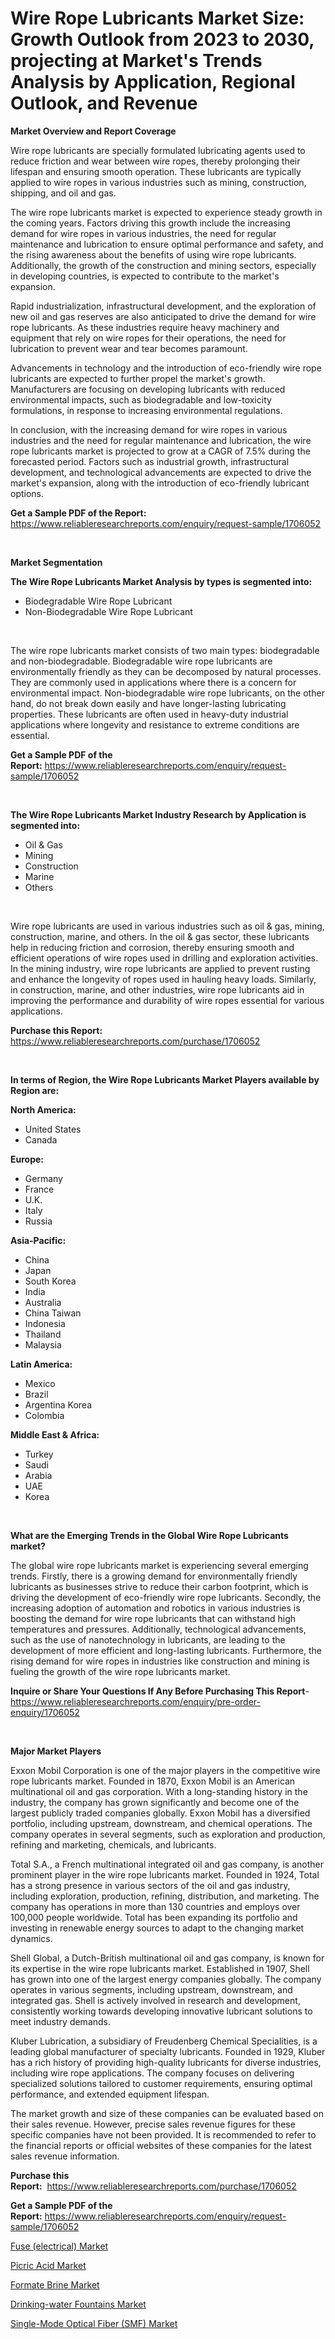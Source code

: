 <p><h1>Wire Rope Lubricants Market Size: Growth Outlook from 2023 to 2030, projecting at Market's Trends Analysis by Application, Regional Outlook, and Revenue</h1></p><p><strong>Market Overview and Report Coverage</strong></p>
<p><p>Wire rope lubricants are specially formulated lubricating agents used to reduce friction and wear between wire ropes, thereby prolonging their lifespan and ensuring smooth operation. These lubricants are typically applied to wire ropes in various industries such as mining, construction, shipping, and oil and gas.</p><p>The wire rope lubricants market is expected to experience steady growth in the coming years. Factors driving this growth include the increasing demand for wire ropes in various industries, the need for regular maintenance and lubrication to ensure optimal performance and safety, and the rising awareness about the benefits of using wire rope lubricants. Additionally, the growth of the construction and mining sectors, especially in developing countries, is expected to contribute to the market's expansion.</p><p>Rapid industrialization, infrastructural development, and the exploration of new oil and gas reserves are also anticipated to drive the demand for wire rope lubricants. As these industries require heavy machinery and equipment that rely on wire ropes for their operations, the need for lubrication to prevent wear and tear becomes paramount.</p><p>Advancements in technology and the introduction of eco-friendly wire rope lubricants are expected to further propel the market's growth. Manufacturers are focusing on developing lubricants with reduced environmental impacts, such as biodegradable and low-toxicity formulations, in response to increasing environmental regulations.</p><p>In conclusion, with the increasing demand for wire ropes in various industries and the need for regular maintenance and lubrication, the wire rope lubricants market is projected to grow at a CAGR of 7.5% during the forecasted period. Factors such as industrial growth, infrastructural development, and technological advancements are expected to drive the market's expansion, along with the introduction of eco-friendly lubricant options.</p></p>
<p><strong>Get a Sample PDF of the Report:</strong> <a href="https://www.reliableresearchreports.com/enquiry/request-sample/1706052">https://www.reliableresearchreports.com/enquiry/request-sample/1706052</a></p>
<p>&nbsp;</p>
<p><strong>Market Segmentation</strong></p>
<p><strong>The Wire Rope Lubricants Market Analysis by types is segmented into:</strong></p>
<p><ul><li>Biodegradable Wire Rope Lubricant</li><li>Non-Biodegradable Wire Rope Lubricant</li></ul></p>
<p>&nbsp;</p>
<p><p>The wire rope lubricants market consists of two main types: biodegradable and non-biodegradable. Biodegradable wire rope lubricants are environmentally friendly as they can be decomposed by natural processes. They are commonly used in applications where there is a concern for environmental impact. Non-biodegradable wire rope lubricants, on the other hand, do not break down easily and have longer-lasting lubricating properties. These lubricants are often used in heavy-duty industrial applications where longevity and resistance to extreme conditions are essential.</p></p>
<p><strong>Get a Sample PDF of the Report:</strong>&nbsp;<a href="https://www.reliableresearchreports.com/enquiry/request-sample/1706052">https://www.reliableresearchreports.com/enquiry/request-sample/1706052</a></p>
<p>&nbsp;</p>
<p><strong>The Wire Rope Lubricants Market Industry Research by Application is segmented into:</strong></p>
<p><ul><li>Oil & Gas</li><li>Mining</li><li>Construction</li><li>Marine</li><li>Others</li></ul></p>
<p>&nbsp;</p>
<p><p>Wire rope lubricants are used in various industries such as oil & gas, mining, construction, marine, and others. In the oil & gas sector, these lubricants help in reducing friction and corrosion, thereby ensuring smooth and efficient operations of wire ropes used in drilling and exploration activities. In the mining industry, wire rope lubricants are applied to prevent rusting and enhance the longevity of ropes used in hauling heavy loads. Similarly, in construction, marine, and other industries, wire rope lubricants aid in improving the performance and durability of wire ropes essential for various applications.</p></p>
<p><strong>Purchase this Report:</strong>&nbsp; <a href="https://www.reliableresearchreports.com/purchase/1706052">https://www.reliableresearchreports.com/purchase/1706052</a></p>
<p>&nbsp;</p>
<p><strong>In terms of Region, the Wire Rope Lubricants Market Players available by Region are:</strong></p>
<p>
    <p> <strong> North America: </strong>
        <ul>
            <li>United States</li>
            <li>Canada</li>
        </ul>
        </p> 
    <p> <strong> Europe: </strong>
        <ul>
            <li>Germany</li>
            <li>France</li>
            <li>U.K.</li>
            <li>Italy</li>
            <li>Russia</li>
        </ul>
        </p> 
    <p> <strong> Asia-Pacific: </strong>
        <ul>
            <li>China</li>
            <li>Japan</li>
            <li>South Korea</li>
            <li>India</li>
            <li>Australia</li>
            <li>China Taiwan</li>
            <li>Indonesia</li>
            <li>Thailand</li>
            <li>Malaysia</li>
        </ul>
        </p> 
    <p> <strong> Latin America: </strong>
        <ul>
            <li>Mexico</li>
            <li>Brazil</li>
            <li>Argentina Korea</li>
            <li>Colombia</li>
        </ul>
        </p> 
    <p> <strong> Middle East & Africa: </strong>
        <ul>
            <li>Turkey</li>
            <li>Saudi</li>
            <li>Arabia</li>
            <li>UAE</li>
            <li>Korea</li>
        </ul>
    </p>
    </p>
<p>&nbsp;</p>
<p><strong>What are the Emerging Trends in the Global Wire Rope Lubricants market?</strong></p>
<p><p>The global wire rope lubricants market is experiencing several emerging trends. Firstly, there is a growing demand for environmentally friendly lubricants as businesses strive to reduce their carbon footprint, which is driving the development of eco-friendly wire rope lubricants. Secondly, the increasing adoption of automation and robotics in various industries is boosting the demand for wire rope lubricants that can withstand high temperatures and pressures. Additionally, technological advancements, such as the use of nanotechnology in lubricants, are leading to the development of more efficient and long-lasting lubricants. Furthermore, the rising demand for wire ropes in industries like construction and mining is fueling the growth of the wire rope lubricants market.</p></p>
<p><strong>Inquire or Share Your Questions If Any Before Purchasing This Report</strong>- <a href="https://www.reliableresearchreports.com/enquiry/pre-order-enquiry/1706052">https://www.reliableresearchreports.com/enquiry/pre-order-enquiry/1706052</a></p>
<p>&nbsp;</p>
<p><strong>Major Market Players</strong></p>
<p><p>Exxon Mobil Corporation is one of the major players in the competitive wire rope lubricants market. Founded in 1870, Exxon Mobil is an American multinational oil and gas corporation. With a long-standing history in the industry, the company has grown significantly and become one of the largest publicly traded companies globally. Exxon Mobil has a diversified portfolio, including upstream, downstream, and chemical operations. The company operates in several segments, such as exploration and production, refining and marketing, chemicals, and lubricants.</p><p>Total S.A., a French multinational integrated oil and gas company, is another prominent player in the wire rope lubricants market. Founded in 1924, Total has a strong presence in various sectors of the oil and gas industry, including exploration, production, refining, distribution, and marketing. The company has operations in more than 130 countries and employs over 100,000 people worldwide. Total has been expanding its portfolio and investing in renewable energy sources to adapt to the changing market dynamics.</p><p>Shell Global, a Dutch-British multinational oil and gas company, is known for its expertise in the wire rope lubricants market. Established in 1907, Shell has grown into one of the largest energy companies globally. The company operates in various segments, including upstream, downstream, and integrated gas. Shell is actively involved in research and development, consistently working towards developing innovative lubricant solutions to meet industry demands.</p><p>Kluber Lubrication, a subsidiary of Freudenberg Chemical Specialities, is a leading global manufacturer of specialty lubricants. Founded in 1929, Kluber has a rich history of providing high-quality lubricants for diverse industries, including wire rope applications. The company focuses on delivering specialized solutions tailored to customer requirements, ensuring optimal performance, and extended equipment lifespan.</p><p>The market growth and size of these companies can be evaluated based on their sales revenue. However, precise sales revenue figures for these specific companies have not been provided. It is recommended to refer to the financial reports or official websites of these companies for the latest sales revenue information.</p></p>
<p><strong>Purchase this Report:</strong>&nbsp;&nbsp;<a href="https://www.reliableresearchreports.com/purchase/1706052">https://www.reliableresearchreports.com/purchase/1706052</a></p>
<p></p>
<p><strong>Get a Sample PDF of the Report:</strong>&nbsp;<a href="https://www.reliableresearchreports.com/enquiry/request-sample/1706052">https://www.reliableresearchreports.com/enquiry/request-sample/1706052</a></p>
<p><p><a href="https://medium.com/@maryg156987/fuse-electrical-market-report-reveals-the-latest-trends-and-growth-opportunities-of-this-market-e970bb430c65">Fuse (electrical) Market</a></p><p><a href="https://github.com/abbypearson7765/Market-Research-Report-List-1/blob/main/picric-acid-market.md">Picric Acid Market</a></p><p><a href="https://github.com/grishafomin4852/Market-Research-Report-List-1/blob/main/formate-brine-market.md">Formate Brine Market</a></p><p><a href="https://medium.com/@ulicesdoyle2023/decoding-drinking-water-fountains-market-metrics-market-share-trends-and-growth-patterns-07e0b2baeaf0">Drinking-water Fountains Market</a></p><p><a href="https://medium.com/@hollymayert/single-mode-optical-fiber-smf-market-size-reveals-the-best-marketing-channels-in-global-industry-acf8f330ca61">Single-Mode Optical Fiber (SMF) Market</a></p></p>